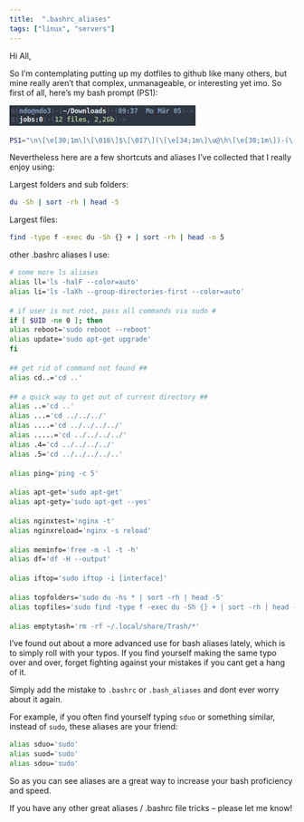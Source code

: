 ```yaml
---
title:  ".bashrc_aliases"
tags: ["linux", "servers"]
---
```



Hi All,

So I’m contemplating putting up my dotfiles to github like many others, but mine really aren’t that complex, unmanageable, or interesting yet imo.
So first of all, here’s my bash prompt (PS1):

![Bash](bash.png)

```bash
PS1="\n\[\e[30;1m\]\[\016\]$\[\017\](\[\e[34;1m\]\u@\h\[\e[30;1m\])-(\[\e[37;1m\]\w\[\e[30;1m\])-(\[\e[34;1m\]\@ \d\[\e[30;1m\])->\[\e[30;1m\]\n\[\016\]$\[\017\](\[\e[37;1m\]jobs:\j\[\e[30;1m\])-(\[\e[32;1m\]\$(/bin/ls -1 | /usr/bin/wc -l | /bin/sed 's: ::g') files, \$(/bin/ls -lah | /bin/grep -m 1 total | /bin/sed 's/total //')b\[\e[30;1m\])-> \[\e[0m\]"
```

Nevertheless here are a few shortcuts and aliases I’ve collected that I really enjoy using:

Largest folders and sub folders:

```bash
du -Sh | sort -rh | head -5
``` 

Largest files:

```bash
find -type f -exec du -Sh {} + | sort -rh | head -n 5
```

other .bashrc aliases I use:

```bash
# some more ls aliases
alias ll='ls -halF --color=auto'
alias li='ls -laXh --group-directories-first --color=auto'

# if user is not root, pass all commands via sudo #
if [ $UID -ne 0 ]; then
alias reboot='sudo reboot --reboot'
alias update='sudo apt-get upgrade'
fi

## get rid of command not found ##
alias cd..='cd ..'

## a quick way to get out of current directory ##
alias ..='cd ..'
alias ...='cd ../../../'
alias ....='cd ../../../../'
alias .....='cd ../../../../'
alias .4='cd ../../../../'
alias .5='cd ../../../../..'

alias ping='ping -c 5'

alias apt-get='sudo apt-get'
alias apt-gety='sudo apt-get --yes'

alias nginxtest='nginx -t'
alias nginxreload='nginx -s reload'

alias meminfo='free -m -l -t -h'
alias df='df -H --output'

alias iftop='sudo iftop -i [interface]'

alias topfolders='sudo du -hs * | sort -rh | head -5'
alias topfiles='sudo find -type f -exec du -Sh {} + | sort -rh | head -n 5'

alias emptytash='rm -rf ~/.local/share/Trash/*'
```

I’ve found out about a more advanced use for bash aliases lately, which is to simply roll with your typos. If you find yourself making the same typo over and over, forget fighting against your mistakes if you cant get a hang of it. 

Simply add the mistake to `.bashrc` or `.bash_aliases` and dont ever worry about it again. 

For example, if you often find yourself typing `sduo` or something similar, instead of `sudo`, these aliases are your friend:

```bash
alias sduo='sudo'
alias suod='sudo'
alias sdou='sudo'
```

So as you can see aliases are a great way to increase your bash proficiency and speed.

If you have any other great aliases / .bashrc file tricks – please let me know!

